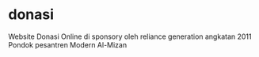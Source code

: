 # donasi
Website Donasi Online di sponsory oleh reliance generation angkatan 2011 Pondok pesantren Modern Al-Mizan
